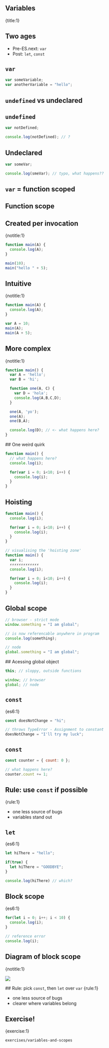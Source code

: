 ## Variables
{title:1}

## Two ages

- Pre-ES.next: `var`
- Post: `let`, `const`

## `var`

```javascript
var someVariable;
var anotherVariable = "hello";
```

## `undefined` vs undeclared

## `undefined`

```javascript
var notDefined;

console.log(notDefined); // ?
```

## Undeclared

```javascript
var someVar;

console.log(smeVar); // typo, what happens??
```


## `var` = function scoped

## Function scope

## Created per invocation
{notitle:1}

```javascript
function main(A) {
  console.log(A);
}

main(10);
main("hello " + 5);
```

## Intuitive
{notitle:1}

```javascript
function main(A) {
  console.log(A);
}

var A = 10;
main(A);
main(A + 5);
```

## More complex
{notitle:1}

```javascript
function main() {
  var A = 'hello';
  var B = 'hi';

  function one(A, C) {
    var D = 'hola';
    console.log(A,B,C,D);
  }

  one(A, 'yo');
  one(A);
  one(B,A);

  console.log(D); // <- what happens here?
}
```


## One weird quirk


```javascript
function main() {
  // what happens here?
  console.log(i);

  for(var i = 0; i<10; i++) {
    console.log(i);
  }
}
```

## Hoisting

```javascript
function main() {
  console.log(i);

  for(var i = 0; i<10; i++) {
    console.log(i);
  }
}
```

```javascript
// visualising the 'hoisting zone'
function main() {
  var i;
  ⚡️⚡️⚡️⚡️⚡️⚡️⚡️⚡️⚡️⚡️⚡️⚡️⚡️
  console.log(i);

  for(var i = 0; i<10; i++) {
    console.log(i);
  }
}
```

## Global scope

```javascript
// browser - strict mode
window.something = "I am global";

// is now referencable anywhere in program
console.log(something);

// node
global.something = "I am global";
```

## Acessing global object

```javascript
this; // sloppy, outside functions

window; // browser
global; // node
```

## `const`
{es6:1}

```javascript
const doesNotChange = "hi";

// throws TypeError - Assignment to constant
doesNotChange = "I'll try my luck";
```

## `const`

```javascript
const counter = { count: 0 };

// what happens here?
counter.count += 1;
```

## Rule: use `const` if possible
{rule:1}

- one less source of bugs
- variables stand out

## `let`
{es6:1}

```javascript
let hiThere = "hello";

if(true) {
  let hiThere = "GOODBYE";
}

console.log(hiThere) // which?
```

## Block scope
{es6:1}

```javascript
for(let i = 0; i++; i < 10) {
  console.log(i);
}

// reference error
console.log(i);
```

## Diagram of block scope
{notitle:1}

<img src="media/block-scopes.png">

## Rule: pick `const`, then `let` over `var`
{rule:1}

- one less source of bugs
- clearer where variables belong


## Exercise!
{exercise:1}

    exercises/variables-and-scopes



